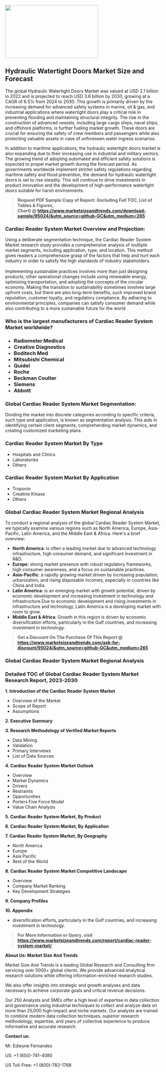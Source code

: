 <p><img class="alignnone size-medium wp-image-20088" src="https://ffe5etoiles.com/wp-content/uploads/2024/12/MST1-300x171.png" alt="" width="300" height="171" /></p><h2>Hydraulic Watertight Doors Market Size and Forecast</h2><p>The global Hydraulic Watertight Doors Market was valued at USD 2.1 billion in 2022 and is projected to reach USD 3.6 billion by 2030, growing at a CAGR of 6.5% from 2024 to 2030. This growth is primarily driven by the increasing demand for advanced safety systems in marine, oil & gas, and industrial applications where watertight doors play a critical role in preventing flooding and maintaining structural integrity. The rise in the construction of advanced vessels, including large cargo ships, naval ships, and offshore platforms, is further fueling market growth. These doors are crucial for ensuring the safety of crew members and passengers while also protecting valuable assets in case of unforeseen water ingress scenarios.</p><p>In addition to maritime applications, the hydraulic watertight doors market is also expanding due to their increasing use in industrial and military sectors. The growing trend of adopting automated and efficient safety solutions is expected to propel market growth during the forecast period. As governments worldwide implement stricter safety regulations regarding maritime safety and flood prevention, the demand for hydraulic watertight doors is set to rise steadily. This will continue to drive investments in product innovation and the development of high-performance watertight doors suitable for harsh environments.</p></p><blockquote id="" class=""><strong>Request PDF Sample Copy of Report: (Including Full TOC, List of Tables &amp; Figures, Chart)&nbsp;@&nbsp;<strong><a href="https://www.marketsizeandtrends.com/download-sample/95024/&utm_source=github-GC&utm_medium=265" target="_blank">https://www.marketsizeandtrends.com/download-sample/95024/&utm_source=github-GC&utm_medium=265</a></strong></strong></blockquote><h3 id="" class="">Cardiac Reader System Market&nbsp;Overview and Projection:</h3><p id="" class="">Using a deliberate segmentation technique, the Cardiac Reader System Market research study provides a comprehensive analysis of multiple market segments, including application, type, and location. This method gives readers a comprehensive grasp of the factors that help and hurt each industry in order to satisfy the high standards of industry stakeholders. <br /> <br />Implementing sustainable practices involves more than just designing products; other operational changes include using renewable energy, optimizing transportation, and adopting the concepts of the circular economy. Making the transition to sustainability sometimes involves large upfront costs, but there are also long-term benefits, such improved brand reputation, customer loyalty, and regulatory compliance. By adhering to environmental principles, companies can satisfy consumer demand while also contributing to a more sustainable future for the world.</p><h3 id="" class="">Who is the largest manufacturers of&nbsp;Cardiac Reader System Market worldwide?</h3><h3 class=""><p><ul><li>Radiometer Medical </li><li> Creative Diagnostics </li><li> Boditech Med </li><li> Mitsubishi Chemical </li><li> Quidel </li><li> Roche </li><li> Beckman Coulter </li><li> Siemens </li><li> Abbott</li></ul></p></h3><h3 id="" class="">Global&nbsp;Cardiac Reader System Market Segmentation:</h3><p id="" class="">Dividing the market into discrete categories according to specific criteria, such type and application, is known as segmentation analysis. This aids in identifying certain client segments, comprehending market dynamics, and creating customized marketing plans.</p><h3 id="" class="">Cardiac Reader System Market&nbsp;By Type</h3><p><p><ul><li>Hospitals and Clinics</li><li> Laboratories</li><li> Others</p></li></ul></p></p><h3 id="" class="">Cardiac Reader System Market&nbsp;By Application</h3><p class=""><p><ul><li>Troponin</li><li> Creatine Kinase</li><li> Others</li></ul></p></p><h3 id="" class="">Global Cardiac Reader System Market Regional Analysis</h3><p id="" class="">To conduct a regional analysis of the global Cardiac Reader System Market, we typically examine various regions such as North America, Europe, Asia-Pacific, Latin America, and the Middle East &amp; Africa. Here's a brief overview:</p><ul><li><strong>North America</strong>: is often a leading market due to advanced technology infrastructure, high consumer demand, and significant investment in R&amp;D.</li><li><strong>Europe</strong>: strong market presence with robust regulatory frameworks, high consumer awareness, and a focus on sustainable practices.</li><li><strong>Asia-Pacific</strong>: a rapidly growing market driven by increasing population, urbanization, and rising disposable incomes, especially in countries like China and India.</li><li><strong>Latin America</strong>: is an emerging market with growth potential, driven by economic development and increasing investment in technology and infrastructure.Due to economic development and rising investments in infrastructure and technology, Latin America is a developing market with room to grow.</li><li><strong>Middle East &amp; Africa</strong>: Growth in this region is driven by economic diversification efforts, particularly in the Gulf countries, and increasing investment in technology.</li></ul><blockquote id="" class=""><strong>Get a Discount On The Purchase Of This Report @ <strong><a href="https://www.marketsizeandtrends.com/ask-for-discount/95024/&utm_source=github-GC&utm_medium=265" target="_blank">https://www.marketsizeandtrends.com/ask-for-discount/95024/&utm_source=github-GC&utm_medium=265</a></strong></strong></blockquote><h3 id="" class="">Global Cardiac Reader System Market Regional Analysis</h3><h3 id="" class="">Detailed TOC of Global Cardiac Reader System Market Research Report, 2023-2030</h3><p id="" class=""><strong>1. Introduction of the Cardiac Reader System Market</strong></p><ul><li>Overview of the Market</li><li>Scope of Report</li><li>Assumptions</li></ul><p id="" class=""><strong>2. Executive Summary</strong></p><p id="" class=""><strong>3. Research Methodology of Verified Market Reports</strong></p><ul><li>Data Mining</li><li>Validation</li><li>Primary Interviews</li><li>List of Data Sources</li></ul><p id="" class=""><strong>4. Cardiac Reader System Market Outlook</strong></p><ul><li>Overview</li><li>Market Dynamics</li><li>Drivers</li><li>Restraints</li><li>Opportunities</li><li>Porters Five Force Model</li><li>Value Chain Analysis</li></ul><p id="" class=""><strong>5. Cardiac Reader System Market, By Product</strong></p><p id="" class=""><strong>6. Cardiac Reader System Market, By Application</strong></p><p id="" class=""><strong>7. Cardiac Reader System Market, By Geography</strong></p><ul><li>North America</li><li>Europe</li><li>Asia Pacific</li><li>Rest of the World</li></ul><p id="" class=""><strong>8. Cardiac Reader System Market Competitive Landscape</strong></p><ul><li>Overview</li><li>Company Market Ranking</li><li>Key Development Strategies</li></ul><p id="" class=""><strong>9. Company Profiles</strong></p><p id="" class=""><strong>10. Appendix</strong></p><ul><li>diversification efforts, particularly in the Gulf countries, and increasing investment in technology.</li></ul><blockquote id="" class=""><strong>For More Information or Query, visit <strong><strong><a href="https://www.marketsizeandtrends.com/report/cardiac-reader-system-market/" target="_blank">https://www.marketsizeandtrends.com/report/cardiac-reader-system-market/</a></strong></strong></strong></blockquote><p id="" class=""><strong>About Us: Market Size And Trends</strong></p><p id="" class="">Market Size And Trends is a leading Global Research and Consulting firm servicing over 5000+ global clients. We provide advanced analytical research solutions while offering information-enriched research studies.</p><p id="" class="">We also offer insights into strategic and growth analyses and data necessary to achieve corporate goals and critical revenue decisions.</p><p id="" class="">Our 250 Analysts and SMEs offer a high level of expertise in data collection and governance using industrial techniques to collect and analyze data on more than 25,000 high-impact and niche markets. Our analysts are trained to combine modern data collection techniques, superior research methodology, expertise, and years of collective experience to produce informative and accurate research.</p><p id="" class=""><strong>Contact us:</strong></p><p id="" class="">Mr. Edwyne Fernandes</p><p id="" class="">US: +1 (650)-781-4080</p><p id="" class="">US Toll-Free: +1 (800)-782-1768</p>
